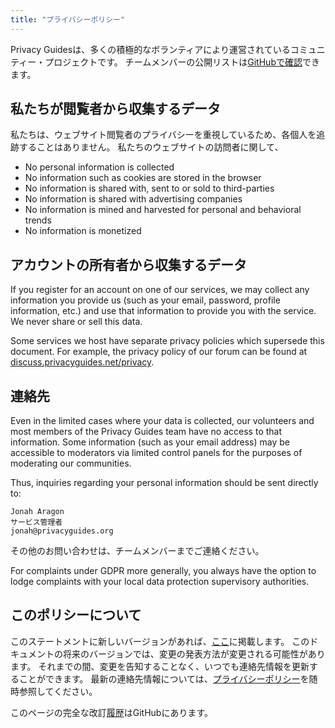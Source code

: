 ```yaml
---
title: "プライバシーポリシー"
---
```


Privacy Guidesは、多くの積極的なボランティアにより運営されているコミュニティー・プロジェクトです。 チームメンバーの公開リストは[GitHubで確認](https://github.com/orgs/privacyguides/people)できます。

## 私たちが閲覧者から収集するデータ

私たちは、ウェブサイト閲覧者のプライバシーを重視しているため、各個人を追跡することはありません。 私たちのウェブサイトの訪問者に関して、

- No personal information is collected
- No information such as cookies are stored in the browser
- No information is shared with, sent to or sold to third-parties
- No information is shared with advertising companies
- No information is mined and harvested for personal and behavioral trends
- No information is monetized

## アカウントの所有者から収集するデータ

If you register for an account on one of our services, we may collect any information you provide us (such as your email, password, profile information, etc.) and use that information to provide you with the service. We never share or sell this data.

Some services we host have separate privacy policies which supersede this document. For example, the privacy policy of our forum can be found at [discuss.privacyguides.net/privacy](https://discuss.privacyguides.net/privacy).

## 連絡先

Even in the limited cases where your data is collected, our volunteers and most members of the Privacy Guides team have no access to that information. Some information (such as your email address) may be accessible to moderators via limited control panels for the purposes of moderating our communities.

Thus, inquiries regarding your personal information should be sent directly to:

```text
Jonah Aragon
サービス管理者
jonah@privacyguides.org
```

その他のお問い合わせは、チームメンバーまでご連絡ください。

For complaints under GDPR more generally, you always have the option to lodge complaints with your local data protection supervisory authorities.

## このポリシーについて

このステートメントに新しいバージョンがあれば、[ここ](privacy-policy.md)に掲載します。 このドキュメントの将来のバージョンでは、変更の発表方法が変更される可能性があります。 それまでの間、変更を告知することなく、いつでも連絡先情報を更新することができます。 最新の連絡先情報については、[プライバシーポリシー](privacy-policy.md)を随時参照してください。

このページの完全な改訂[履歴](https://github.com/privacyguides/privacyguides.org/commits/main/docs/about/privacy-policy.md)はGitHubにあります。
